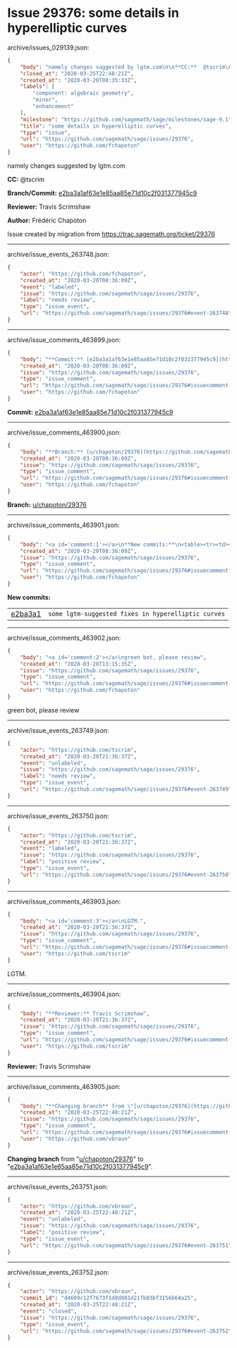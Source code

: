# Issue 29376: some details in hyperelliptic curves

archive/issues_029139.json:
```json
{
    "body": "namely changes suggested by lgtm.com\n\n**CC:**  @tscrim\n\n**Branch/Commit:** [e2ba3a1af63e1e85aa85e71d10c2f031377945c9](https://github.com/sagemath/sagetrac-mirror/commit/e2ba3a1af63e1e85aa85e71d10c2f031377945c9)\n\n**Reviewer:** Travis Scrimshaw\n\n**Author:** Fr\u00e9d\u00e9ric Chapoton\n\nIssue created by migration from https://trac.sagemath.org/ticket/29376\n\n",
    "closed_at": "2020-03-25T22:48:21Z",
    "created_at": "2020-03-20T08:35:33Z",
    "labels": [
        "component: algebraic geometry",
        "minor",
        "enhancement"
    ],
    "milestone": "https://github.com/sagemath/sage/milestones/sage-9.1",
    "title": "some details in hyperelliptic curves",
    "type": "issue",
    "url": "https://github.com/sagemath/sage/issues/29376",
    "user": "https://github.com/fchapoton"
}
```
namely changes suggested by lgtm.com

**CC:**  @tscrim

**Branch/Commit:** [e2ba3a1af63e1e85aa85e71d10c2f031377945c9](https://github.com/sagemath/sagetrac-mirror/commit/e2ba3a1af63e1e85aa85e71d10c2f031377945c9)

**Reviewer:** Travis Scrimshaw

**Author:** Frédéric Chapoton

Issue created by migration from https://trac.sagemath.org/ticket/29376





---

archive/issue_events_263748.json:
```json
{
    "actor": "https://github.com/fchapoton",
    "created_at": "2020-03-20T08:36:09Z",
    "event": "labeled",
    "issue": "https://github.com/sagemath/sage/issues/29376",
    "label": "needs review",
    "type": "issue_event",
    "url": "https://github.com/sagemath/sage/issues/29376#event-263748"
}
```



---

archive/issue_comments_463899.json:
```json
{
    "body": "**Commit:** [e2ba3a1af63e1e85aa85e71d10c2f031377945c9](https://github.com/sagemath/sagetrac-mirror/commit/e2ba3a1af63e1e85aa85e71d10c2f031377945c9)",
    "created_at": "2020-03-20T08:36:09Z",
    "issue": "https://github.com/sagemath/sage/issues/29376",
    "type": "issue_comment",
    "url": "https://github.com/sagemath/sage/issues/29376#issuecomment-463899",
    "user": "https://github.com/fchapoton"
}
```

**Commit:** [e2ba3a1af63e1e85aa85e71d10c2f031377945c9](https://github.com/sagemath/sagetrac-mirror/commit/e2ba3a1af63e1e85aa85e71d10c2f031377945c9)



---

archive/issue_comments_463900.json:
```json
{
    "body": "**Branch:** [u/chapoton/29376](https://github.com/sagemath/sagetrac-mirror/tree/u/chapoton/29376)",
    "created_at": "2020-03-20T08:36:09Z",
    "issue": "https://github.com/sagemath/sage/issues/29376",
    "type": "issue_comment",
    "url": "https://github.com/sagemath/sage/issues/29376#issuecomment-463900",
    "user": "https://github.com/fchapoton"
}
```

**Branch:** [u/chapoton/29376](https://github.com/sagemath/sagetrac-mirror/tree/u/chapoton/29376)



---

archive/issue_comments_463901.json:
```json
{
    "body": "<a id='comment:1'></a>\n**New commits:**\n<table><tr><td><a href=\"https://github.com/sagemath/sagetrac-mirror/commit/e2ba3a1af63e1e85aa85e71d10c2f031377945c9\">e2ba3a1</a></td><td><code>some lgtm-suggested fixes in hyperelliptic curves</code></td></tr></table>\n",
    "created_at": "2020-03-20T08:36:09Z",
    "issue": "https://github.com/sagemath/sage/issues/29376",
    "type": "issue_comment",
    "url": "https://github.com/sagemath/sage/issues/29376#issuecomment-463901",
    "user": "https://github.com/fchapoton"
}
```

<a id='comment:1'></a>
**New commits:**
<table><tr><td><a href="https://github.com/sagemath/sagetrac-mirror/commit/e2ba3a1af63e1e85aa85e71d10c2f031377945c9">e2ba3a1</a></td><td><code>some lgtm-suggested fixes in hyperelliptic curves</code></td></tr></table>




---

archive/issue_comments_463902.json:
```json
{
    "body": "<a id='comment:2'></a>\ngreen bot, please review",
    "created_at": "2020-03-20T13:15:35Z",
    "issue": "https://github.com/sagemath/sage/issues/29376",
    "type": "issue_comment",
    "url": "https://github.com/sagemath/sage/issues/29376#issuecomment-463902",
    "user": "https://github.com/fchapoton"
}
```

<a id='comment:2'></a>
green bot, please review



---

archive/issue_events_263749.json:
```json
{
    "actor": "https://github.com/tscrim",
    "created_at": "2020-03-20T21:36:37Z",
    "event": "unlabeled",
    "issue": "https://github.com/sagemath/sage/issues/29376",
    "label": "needs review",
    "type": "issue_event",
    "url": "https://github.com/sagemath/sage/issues/29376#event-263749"
}
```



---

archive/issue_events_263750.json:
```json
{
    "actor": "https://github.com/tscrim",
    "created_at": "2020-03-20T21:36:37Z",
    "event": "labeled",
    "issue": "https://github.com/sagemath/sage/issues/29376",
    "label": "positive review",
    "type": "issue_event",
    "url": "https://github.com/sagemath/sage/issues/29376#event-263750"
}
```



---

archive/issue_comments_463903.json:
```json
{
    "body": "<a id='comment:3'></a>\nLGTM.",
    "created_at": "2020-03-20T21:36:37Z",
    "issue": "https://github.com/sagemath/sage/issues/29376",
    "type": "issue_comment",
    "url": "https://github.com/sagemath/sage/issues/29376#issuecomment-463903",
    "user": "https://github.com/tscrim"
}
```

<a id='comment:3'></a>
LGTM.



---

archive/issue_comments_463904.json:
```json
{
    "body": "**Reviewer:** Travis Scrimshaw",
    "created_at": "2020-03-20T21:36:37Z",
    "issue": "https://github.com/sagemath/sage/issues/29376",
    "type": "issue_comment",
    "url": "https://github.com/sagemath/sage/issues/29376#issuecomment-463904",
    "user": "https://github.com/tscrim"
}
```

**Reviewer:** Travis Scrimshaw



---

archive/issue_comments_463905.json:
```json
{
    "body": "**Changing branch** from \"[u/chapoton/29376](https://github.com/sagemath/sagetrac-mirror/tree/u/chapoton/29376)\" to \"[e2ba3a1af63e1e85aa85e71d10c2f031377945c9](https://github.com/sagemath/sagetrac-mirror/commit/e2ba3a1af63e1e85aa85e71d10c2f031377945c9)\".",
    "created_at": "2020-03-25T22:48:21Z",
    "issue": "https://github.com/sagemath/sage/issues/29376",
    "type": "issue_comment",
    "url": "https://github.com/sagemath/sage/issues/29376#issuecomment-463905",
    "user": "https://github.com/vbraun"
}
```

**Changing branch** from "[u/chapoton/29376](https://github.com/sagemath/sagetrac-mirror/tree/u/chapoton/29376)" to "[e2ba3a1af63e1e85aa85e71d10c2f031377945c9](https://github.com/sagemath/sagetrac-mirror/commit/e2ba3a1af63e1e85aa85e71d10c2f031377945c9)".



---

archive/issue_events_263751.json:
```json
{
    "actor": "https://github.com/vbraun",
    "created_at": "2020-03-25T22:48:21Z",
    "event": "unlabeled",
    "issue": "https://github.com/sagemath/sage/issues/29376",
    "label": "positive review",
    "type": "issue_event",
    "url": "https://github.com/sagemath/sage/issues/29376#event-263751"
}
```



---

archive/issue_events_263752.json:
```json
{
    "actor": "https://github.com/vbraun",
    "commit_id": "d4609c12f7673f1d8d881d21fb03bf3156b64a25",
    "created_at": "2020-03-25T22:48:21Z",
    "event": "closed",
    "issue": "https://github.com/sagemath/sage/issues/29376",
    "type": "issue_event",
    "url": "https://github.com/sagemath/sage/issues/29376#event-263752"
}
```
